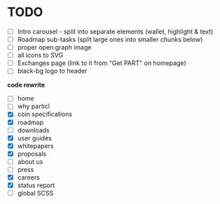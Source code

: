# TODO

- [ ] Intro carousel - split into separate elements (wallet, highlight & text)
- [ ] Roadmap sub-tasks (split large ones into smaller chunks below)
- [ ] proper open:graph image
- [ ] all icons to SVG
- [ ] Exchanges page (link to it from "Get PART" on homepage)
- [ ] black-bg logo to header

**code rewrite**

- [ ] home
- [ ] why particl
- [x] coin specifications
- [x] roadmap
- [ ] downloads
- [x] user guides
- [x] whitepapers
- [x] proposals
- [ ] about us
- [ ] press
- [x] careers
- [x] status report
- [ ] global SCSS
